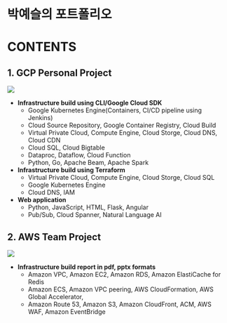 # **박예슬의 포트폴리오**<br>
# CONTENTS<br>
## 1. GCP Personal Project<br>
![](https://storage.googleapis.com/znzn/gcp_diagram.png)<br>
  - **Infrastructure build using CLI/Google Cloud SDK**
    * Google Kubernetes Engine(Containers, CI/CD pipeline using Jenkins)
    * Cloud Source Repository, Google Container Registry, Cloud Build
    * Virtual Private Cloud, Compute Engine, Cloud Storge, Cloud DNS, Cloud CDN
    * Cloud SQL, Cloud Bigtable
    * Dataproc, Dataflow, Cloud Function
    * Python, Go, Apache Beam, Apache Spark<br>
  - **Infrastructure build using Terraform**
    * Virtual Private Cloud, Compute Engine, Cloud Storge, Cloud SQL
    * Google Kubernetes Engine
    * Cloud DNS, IAM<br>
  - **Web application**
    * Python, JavaScript, HTML, Flask, Angular
    * Pub/Sub, Cloud Spanner, Natural Language AI<br>
    
## 2. AWS Team Project<br>
![](https://storage.googleapis.com/znzn/aws_diagram.png)<br>
  - **Infrastructure build report in pdf, pptx formats**
    * Amazon VPC, Amazon EC2, Amazon RDS, Amazon ElastiCache for Redis
    * Amazon ECS, Amazon VPC peering, AWS CloudFormation, AWS Global Accelerator,
    * Amazon Route 53, Amazon S3, Amazon CloudFront, ACM, AWS WAF, Amazon EventBridge

